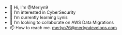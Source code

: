 - 👋 Hi, I’m @Merlyn9
- 👀 I’m interested in CyberSecurity
- 🌱 I’m currently learning Lynis
- 💞️ I’m looking to collaborate on AWS Data Migrations
- 📫 How to reach me. merlyn76@merlyndevelops.com

<!---
Merlyn9/Merlyn9 is a ✨ special ✨ repository because its `README.md` (this file) appears on your GitHub profile.
You can click the Preview link to take a look at your changes.
--->
